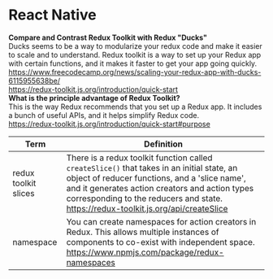 # React Native

__Compare and Contrast Redux Toolkit with Redux "Ducks"__  
Ducks seems to be a way to modularize your redux code and make it easier to scale and to understand. Redux toolkit is a way to set up your Redux app with certain functions, and it makes it faster to get your app going quickly.  
https://www.freecodecamp.org/news/scaling-your-redux-app-with-ducks-6115955638be/  
https://redux-toolkit.js.org/introduction/quick-start    
__What is the principle advantage of Redux Toolkit?__  
This is the way Redux recommends that you set up a Redux app. It includes a bunch of useful APIs, and it helps simplify Redux code.  
https://redux-toolkit.js.org/introduction/quick-start#purpose  


|Term | Definition |  
|---|---|
| redux toolkit slices | There is a redux toolkit function called `createSlice()` that takes in an initial state, an object of reducer functions, and a 'slice name', and it generates action creators and action types corresponding to the reducers and state. https://redux-toolkit.js.org/api/createSlice|
| namespace | You can create namespaces for action creators in Redux. This allows multiple instances of components to co-exist with independent space. https://www.npmjs.com/package/redux-namespaces|
